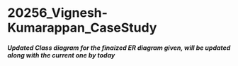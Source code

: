 # 20256_Vignesh-Kumarappan_CaseStudy

##### Updated Class diagram for the finaized ER diagram given, will be updated along with the current one by today #####
